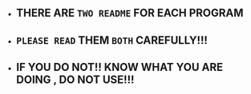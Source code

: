 - ## THERE ARE `TWO README` FOR EACH PROGRAM

- ## `PLEASE READ` THEM `BOTH` CAREFULLY!!!

- ## IF YOU DO NOT!! KNOW WHAT YOU ARE DOING , DO NOT USE!!!
